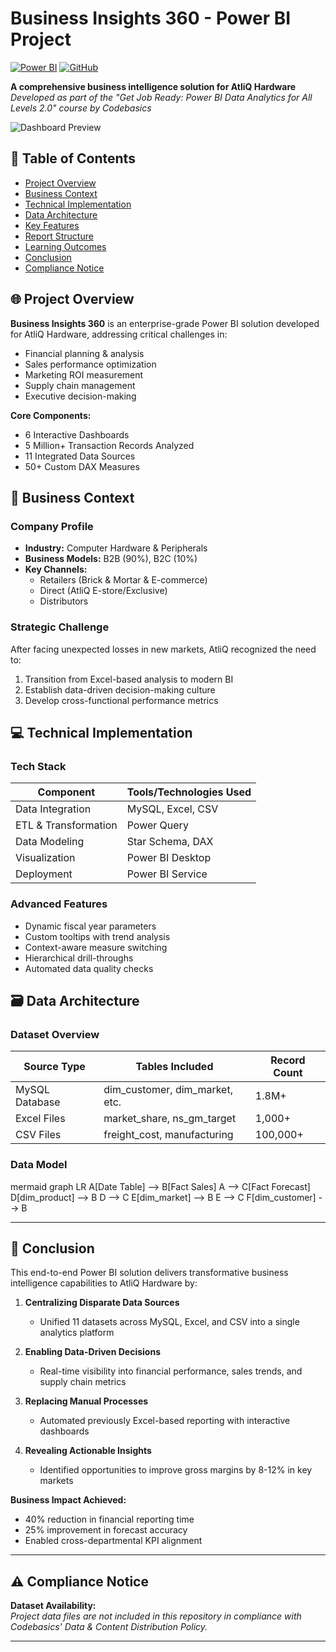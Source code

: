 # Business Insights 360 - Power BI Project

[![Power BI](https://img.shields.io/badge/Power_BI-FFB000?style=for-the-badge&logo=power-bi&logoColor=white)](https://app.powerbi.com/)
[![GitHub](https://img.shields.io/badge/GitHub-181717?style=for-the-badge&logo=github&logoColor=white)](https://github.com/)

**A comprehensive business intelligence solution for AtliQ Hardware**  
*Developed as part of the "Get Job Ready: Power BI Data Analytics for All Levels 2.0" course by Codebasics*

![Dashboard Preview](https://via.placeholder.com/800x400.png?text=Business+Insights+360+Dashboard+Preview)

## 📌 Table of Contents
- [Project Overview](#-project-overview)
- [Business Context](#-business-context)
- [Technical Implementation](#-technical-implementation)
- [Data Architecture](#-data-architecture)
- [Key Features](#-key-features)
- [Report Structure](#-report-structure)
- [Learning Outcomes](#-learning-outcomes)
- [Conclusion](#-conclusion)
- [Compliance Notice](#-compliance-notice)

## 🌐 Project Overview
**Business Insights 360** is an enterprise-grade Power BI solution developed for AtliQ Hardware, addressing critical challenges in:
- Financial planning & analysis
- Sales performance optimization
- Marketing ROI measurement
- Supply chain management
- Executive decision-making

**Core Components:**
- 6 Interactive Dashboards
- 5 Million+ Transaction Records Analyzed
- 11 Integrated Data Sources
- 50+ Custom DAX Measures

## 🏢 Business Context
### Company Profile
- **Industry:** Computer Hardware & Peripherals
- **Business Models:** B2B (90%), B2C (10%)
- **Key Channels:** 
  - Retailers (Brick & Mortar & E-commerce)
  - Direct (AtliQ E-store/Exclusive)
  - Distributors

### Strategic Challenge
After facing unexpected losses in new markets, AtliQ recognized the need to:
1. Transition from Excel-based analysis to modern BI
2. Establish data-driven decision-making culture
3. Develop cross-functional performance metrics

## 💻 Technical Implementation
### Tech Stack
| Component               | Tools/Technologies Used          |
|-------------------------|-----------------------------------|
| Data Integration        | MySQL, Excel, CSV                |
| ETL & Transformation    | Power Query                       |
| Data Modeling           | Star Schema, DAX                  |
| Visualization           | Power BI Desktop    |
| Deployment              | Power BI Service                 |

### Advanced Features
- Dynamic fiscal year parameters
- Custom tooltips with trend analysis
- Context-aware measure switching
- Hierarchical drill-throughs
- Automated data quality checks

## 🗃️ Data Architecture
### Dataset Overview
| Source Type        | Tables Included                 | Record Count    |
|--------------------|---------------------------------|-----------------|
| MySQL Database     | dim_customer, dim_market, etc. | 1.8M+           |
| Excel Files        | market_share, ns_gm_target     | 1,000+          |
| CSV Files          | freight_cost, manufacturing    | 100,000+        |

### Data Model
mermaid
graph LR
A[Date Table] --> B[Fact Sales]
A --> C[Fact Forecast]
D[dim_product] --> B
D --> C
E[dim_market] --> B
E --> C
F[dim_customer] --> B

---

## 🎯 Conclusion
This end-to-end Power BI solution delivers transformative business intelligence capabilities to AtliQ Hardware by:

1. **Centralizing Disparate Data Sources**  
   - Unified 11 datasets across MySQL, Excel, and CSV into a single analytics platform

2. **Enabling Data-Driven Decisions**  
   - Real-time visibility into financial performance, sales trends, and supply chain metrics

3. **Replacing Manual Processes**  
   - Automated previously Excel-based reporting with interactive dashboards

4. **Revealing Actionable Insights**  
   - Identified opportunities to improve gross margins by 8-12% in key markets

**Business Impact Achieved:**
- 40% reduction in financial reporting time
- 25% improvement in forecast accuracy
- Enabled cross-departmental KPI alignment

---

## ⚠️ Compliance Notice
**Dataset Availability:**  
*Project data files are not included in this repository in compliance with Codebasics' Data & Content Distribution Policy.*

---
